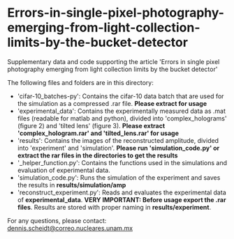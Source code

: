 # Errors-in-single-pixel-photography-emerging-from-light-collection-limits-by-the-bucket-detector
Supplementary data and code supporting the article 'Errors in single pixel photography emerging from light collection limits by the bucket detector'

The following files and folders are in this directory:

- 'cifar-10_batches-py': Contains the cifar-10 data batch that are used for the simulation as a compressed .rar file. **Please extract for usage**
- 'experimental_data': Contains the experimentally measured data as .mat files (readable for matlab and python), divided into 'complex_holograms' (figure 2) and 'tilted lens' (figure 3). **Please extract 'complex_hologram.rar' and 'tilted_lens.rar' for usage** 
- 'results': Contains the images of the reconstructed amplitude, divided into 'experiment' and 'simulation'. **Please run 'simulation_code.py' or extract the rar files in the directories to get the results**
- '_helper_function.py': Contains the functions used in the simulations and evaluation of experimental data.
- 'simulation_code.py': Runs the simulation of the experiment and saves the results in **results/simulation/amp**
- 'reconstruct_experiment.py': Reads and evaluates the experimental data of **experimental_data**. **VERY IMPORTANT: Before usage export the .rar files**. Results are stored with proper naming in **results/experiment**. 

For any questions, please contact: dennis.scheidt@correo.nucleares.unam.mx
